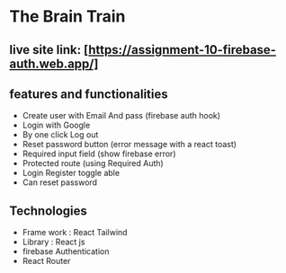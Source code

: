 # The Brain Train

## live site link: [https://assignment-10-firebase-auth.web.app/]

## features and functionalities

- Create user with Email And pass (firebase auth hook)
- Login with Google
- By one click Log out
- Reset password button (error message with a react toast)
- Required input field (show firebase error)
- Protected route (using Required Auth)
- Login Register toggle able
- Can reset password

## Technologies

- Frame work : React Tailwind
- Library : React js
- firebase Authentication
- React Router
